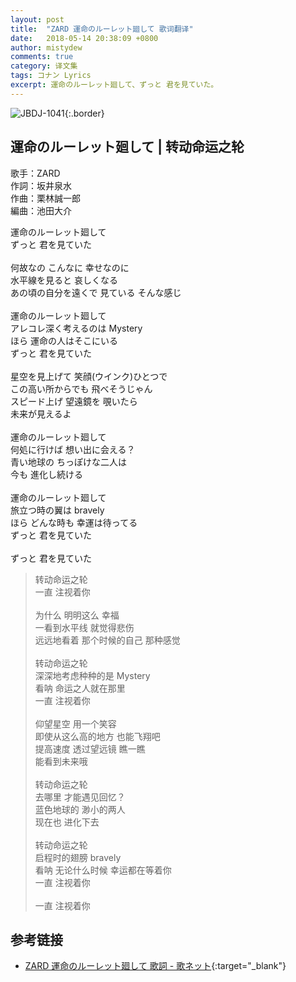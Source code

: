 ```yaml
---
layout: post
title:  "ZARD 運命のルーレット廻して 歌词翻译"
date:   2018-05-14 20:38:09 +0800
author: mistydew
comments: true
category: 译文集
tags: コナン Lyrics
excerpt: 運命のルーレット廻して、ずっと 君を見ていた。
---
```

![JBDJ-1041](https://mistydew.github.io/assets/images/cover/dc/JBDJ-1041.jpg){:.border}

## 運命のルーレット廻して | 转动命运之轮

歌手：ZARD<br>
作詞：坂井泉水<br>
作曲：栗林誠一郎<br>
編曲：池田大介

<div class="lyric-original">
<p>
運命のルーレット廻して<br>
ずっと 君を見ていた<br>
<br>
何故なの こんなに 幸せなのに<br>
水平線を見ると 哀しくなる<br>
あの頃の自分を遠くで 見ている そんな感じ<br>
<br>
運命のルーレット廻して<br>
アレコレ深く考えるのは Mystery<br>
ほら 運命の人はそこにいる<br>
ずっと 君を見ていた<br>
<br>
星空を見上げて 笑顔(ウインク)ひとつで<br>
この高い所からでも 飛べそうじゃん<br>
スピード上げ 望遠鏡を 覗いたら<br>
未来が見えるよ<br>
<br>
運命のルーレット廻して<br>
何処に行けば 想い出に会える？<br>
青い地球の ちっぽけな二人は<br>
今も 進化し続ける<br>
<br>
運命のルーレット廻して<br>
旅立つ時の翼は bravely<br>
ほら どんな時も 幸運は待ってる<br>
ずっと 君を見ていた<br>
<br>
ずっと 君を見ていた
</p>
</div>

<div class="lyric-translation">
<blockquote>
转动命运之轮<br>
一直 注视着你<br>
<br>
为什么 明明这么 幸福<br>
一看到水平线 就觉得悲伤<br>
远远地看着 那个时候的自己 那种感觉<br>
<br>
转动命运之轮<br>
深深地考虑种种的是 Mystery<br>
看呐 命运之人就在那里<br>
一直 注视着你<br>
<br>
仰望星空 用一个笑容<br>
即使从这么高的地方 也能飞翔吧<br>
提高速度 透过望远镜 瞧一瞧<br>
能看到未来哦<br>
<br>
转动命运之轮<br>
去哪里 才能遇见回忆？<br>
蓝色地球的 渺小的两人<br>
现在也 进化下去<br>
<br>
转动命运之轮<br>
启程时的翅膀 bravely<br>
看呐 无论什么时候 幸运都在等着你<br>
一直 注视着你<br>
<br>
一直 注视着你
</blockquote>
</div>

## 参考链接

* [ZARD 運命のルーレット廻して 歌詞 - 歌ネット](https://www.uta-net.com/song/10497){:target="_blank"}
